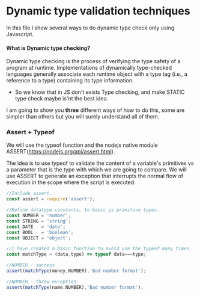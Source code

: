 # Dynamic type validation techniques
In this file I show several ways to do dynamic type check only using Javascript.

#### What is Dynamic type checking?
Dynamic type checking is the process of verifying the type safety of a program at runtime. Implementations of dynamically type-checked languages generally associate each runtime object with a type tag (i.e., a reference to a type) containing its type information.

- So we know that in JS don't exists Type checking, and make STATIC type check maybe is'nt the best idea.

I am going to show you **three** different ways of how to do this, some are simpler than others but you will surely understand all of them.

### Assert + Typeof
We will use the typeof function and the nodejs native module ASSERT(https://nodejs.org/api/assert.html).

The idea is to use typeof to validate the content of a variable's primitives vs a parameter that is the type with which we are going to compare. We will use ASSERT to generate an exception that interrupts the normal flow of execution in the scope where the script is executed.

```js
//Include assert.
const assert = require('assert');

//Define datatype constants, to basic js primitive types.
const NUMBER = 'number';
const STRING = 'string';
const DATE   = 'date';
const BOOL   = 'boolean';
const OBJECT = 'object';

//I have created a basic function to avoid use the typeof many times.
const matchType = (data,type) => typeof data===type;

//NUMBER - success
assert(matchType(money,NUMBER),'Bad number format');

//NUMBER - throw exception
assert(matchType(name,NUMBER),'Bad number format');
```
